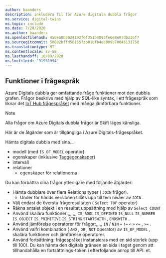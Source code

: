 ```yaml
---
author: baanders
description: inkludera fil för Azure digitala dubbla frågor
ms.service: digital-twins
ms.topic: include
ms.date: 7/28/2020
ms.author: baanders
ms.openlocfilehash: 450ea0b8024192f6f351b4893fe6e8e07db236f7
ms.sourcegitcommit: 50802bffd56155f3b01bfb4ed009b70045131750
ms.translationtype: MT
ms.contentlocale: sv-SE
ms.lasthandoff: 10/09/2020
ms.locfileid: "91931994"
---
```

## <a name="query-language-features"></a>Funktioner i frågespråk

Azure Digitals dubbla ger omfattande fråge funktioner mot den dubbla grafen. Frågor beskrivs med hjälp av SQL-like syntax, i ett frågespråk som liknar det [IoT Hub frågespråket](../articles/iot-hub/iot-hub-devguide-query-language.md) med många jämförbara funktioner.

> [!NOTE]
> Alla frågor om Azure Digitals dubbla frågor är Skift läges känsliga.

Här är de åtgärder som är tillgängliga i Azure Digitals-frågespråket.

Hämta digitala dubbla med sina...
* modell (med `IS_OF_MODEL` operator)
* egenskaper (inklusive [Taggegenskaper](../articles/digital-twins/how-to-use-tags.md))
* intervall
* relationer
  - egenskaper för relationerna

Du kan förbättra dina frågor ytterligare med följande åtgärder:
* Hämta dubblare över flera Relations typer ( `JOIN` frågor). 
  - Under för hands versionen tillåts upp till fem nivåer av `JOIN` .
* Välj endast de översta frågeresultaten ( `Select TOP` operator)
* Räkna antalet objekt i en resultat uppsättning med hjälp av `Select COUNT`
* Använd skalära funktioner:,,,,,,, `IS_BOOL` `IS_DEFINED` `IS_NULL` `IS_NUMBER` `IS_OBJECT` `IS_PRIMITIVE` `IS_STRING` `STARTSWITH` , `ENDSWITH` .
* Använd jämförelse operatorer för frågor:,,,,, `IN` / `NIN` `=` `!=` `<` `>` `<=` , `>=` .
* Använd valfri kombination ( `AND` , `OR` , `NOT` operator) av `IS_OF_MODEL` , skalära funktioner och jämförelse operatorer.
* Använd fortsättning: frågespråket instansieras med en sid storlek (upp till 100). Du kan hämta den digitala gränsen en sida i taget genom att tillhandahålla en fortsättnings-token i efterföljande anrop till API: et.